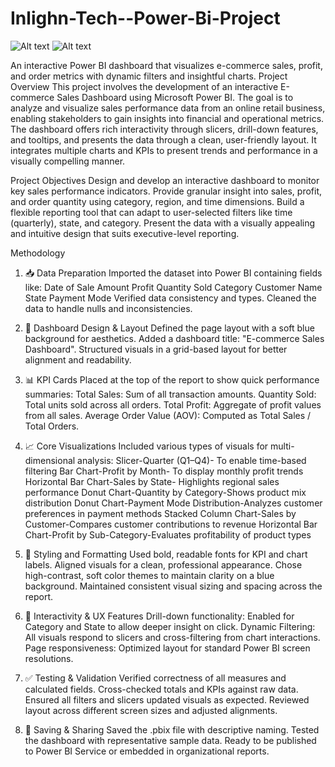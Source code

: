 # Inlighn-Tech--Power-Bi-Project
![Alt text](image_path)
![Alt text](image_path)


An interactive Power BI dashboard that visualizes e-commerce sales, profit, and order metrics with dynamic filters and insightful charts.
Project Overview
This project involves the development of an interactive E-commerce Sales Dashboard using Microsoft Power BI. The goal is to analyze and visualize sales performance data from an online retail business, enabling stakeholders to gain insights into financial and operational metrics.
The dashboard offers rich interactivity through slicers, drill-down features, and tooltips, and presents the data through a clean, user-friendly layout. It integrates multiple charts and KPIs to present trends and performance in a visually compelling manner.

Project Objectives
Design and develop an interactive dashboard to monitor key sales performance indicators.
Provide granular insight into sales, profit, and order quantity using category, region, and time dimensions.
Build a flexible reporting tool that can adapt to user-selected filters like time (quarterly), state, and category.
Present the data with a visually appealing and intuitive design that suits executive-level reporting.

Methodology
1. 📥 Data Preparation
Imported the dataset into Power BI containing fields like:
Date of Sale
Amount
Profit
Quantity Sold
Category 
Customer Name
State
Payment Mode
Verified data consistency and types.
Cleaned the data to handle nulls and inconsistencies.

2. 📐 Dashboard Design & Layout
Defined the page layout with a soft blue background for aesthetics.
Added a dashboard title: "E-commerce Sales Dashboard".
Structured visuals in a grid-based layout for better alignment and readability.

3. 📊 KPI Cards
Placed at the top of the report to show quick performance summaries:
Total Sales: Sum of all transaction amounts.
Quantity Sold: Total units sold across all orders.
Total Profit: Aggregate of profit values from all sales.
Average Order Value (AOV): Computed as Total Sales / Total Orders.

4. 📈 Core Visualizations
Included various types of visuals for multi-dimensional analysis:
Slicer-Quarter (Q1–Q4)- To enable time-based filtering
Bar Chart-Profit by Month- To display monthly profit trends
Horizontal Bar Chart-Sales by State- Highlights regional sales performance
Donut Chart-Quantity by Category-Shows product mix distribution
Donut Chart-Payment Mode Distribution-Analyzes customer preferences in payment methods
Stacked Column Chart-Sales by Customer-Compares customer contributions to revenue
Horizontal Bar Chart-Profit by Sub-Category-Evaluates profitability of product types

5. 🎨 Styling and Formatting
Used bold, readable fonts for KPI and chart labels.
Aligned visuals for a clean, professional appearance.
Chose high-contrast, soft color themes to maintain clarity on a blue background.
Maintained consistent visual sizing and spacing across the report.

6. 🧠 Interactivity & UX Features
Drill-down functionality:
Enabled for Category and State to allow deeper insight on click.
Dynamic Filtering:
All visuals respond to slicers and cross-filtering from chart interactions.
Page responsiveness:
Optimized layout for standard Power BI screen resolutions.

7. ✅ Testing & Validation
Verified correctness of all measures and calculated fields.
Cross-checked totals and KPIs against raw data.
Ensured all filters and slicers updated visuals as expected.
Reviewed layout across different screen sizes and adjusted alignments.

8. 💾 Saving & Sharing
Saved the .pbix file with descriptive naming.
Tested the dashboard with representative sample data.
Ready to be published to Power BI Service or embedded in organizational reports.

